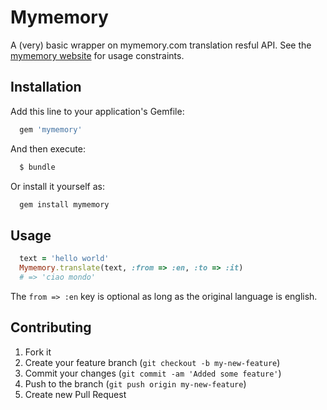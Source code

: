 # Mymemory

A (very) basic wrapper on mymemory.com translation resful API. See the
[mymemory website](http://mymemory.translated.net/doc/spec.php) for usage
constraints.


## Installation

Add this line to your application's Gemfile:
```bash
  gem 'mymemory'
```

And then execute:
```bash
  $ bundle
```

Or install it yourself as:
```bash
  gem install mymemory
```


## Usage
```ruby
  text = 'hello world'
  Mymemory.translate(text, :from => :en, :to => :it)
  # => 'ciao mondo'
```
The ```from => :en``` key is optional as long as the original language is english.

## Contributing

1. Fork it
2. Create your feature branch (`git checkout -b my-new-feature`)
3. Commit your changes (`git commit -am 'Added some feature'`)
4. Push to the branch (`git push origin my-new-feature`)
5. Create new Pull Request

